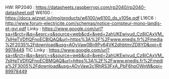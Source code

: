 HW:
RP2040 : https://datasheets.raspberrypi.com/rp2040/rp2040-datasheet.pdf
W6100 : https://docs.wiznet.io/img/products/w6100/w6100_ds_v105e.pdf
L16C6 : http://www.forum-electricite.com/schemas/notice-compteur-mono-landis-et-gyr.pdf
Linky : https://www.google.com/url?sa=t&rct=j&q=&esrc=s&source=web&cd=&ved=2ahUKEwiyud_Cz8iCAxVM_7sIHeTVDfIQFnoECBIQAQ&url=https%3A%2F%2Fwww.enedis.fr%2Fmedia%2F2035%2Fdownload&usg=AOvVaw0Bn9Pv64VK2dhbtmrZD8YD&opi=89978449
TIC Linky : https://www.google.com/url?sa=t&rct=j&q=&esrc=s&source=web&cd=&ved=2ahUKEwiyud_Cz8iCAxVM_7sIHeTVDfIQFnoECBMQAQ&url=https%3A%2F%2Fwww.enedis.fr%2Fmedia%2F3005%2Fdownload&usg=AOvVaw2c1RhRS3FxA_PbF6hpOWnW&opi=89978449
